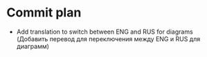# Commit plan

- Add translation to switch between ENG and RUS for diagrams  
(Добавить перевод для переключения между ENG и RUS для диаграмм)

